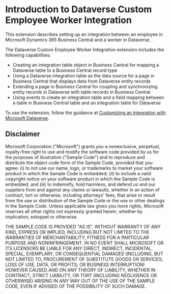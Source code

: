 # Introduction to Dataverse Custom Employee Worker Integration

This extension describes setting up an integration between an employee in Microsoft Dynamics 365 Business Central and a worker in Dataverse.

The Dataverse Custom Employee Worker Integration extension includes the following capabilities:

* Creating an integration table object in Business Central for mapping a Dataverse table to a Business Central record type
* Using a Dataverse integration table as the data source for a page in Business Central that displays data from Dataverse entity records
* Extending a page in Business Central for coupling and synchronizing entity records in Dataverse with table records in Business Central
* Using events to create an integration table and a field mapping between a table in Business Central table and an integration table for Dataverse

To use the extension, follow the guidance at [Customizing an Integration with Microsoft Dataverse](https://learn.microsoft.com/dynamics365/business-central/dev-itpro/administration/administration-custom-cds-integration).  

## Disclaimer

Microsoft Corporation ("Microsoft") grants you a nonexclusive, perpetual, royalty-free right to use and modify the software code provided by us for the purposes of illustration ("Sample Code") and to reproduce and distribute the object code form of the Sample Code, provided that you agree: (i) to not use our name, logo, or trademarks to market your software product in which the Sample Code is embedded; (ii) to include a valid copyright notice on your software product in which the Sample Code is embedded; and (iii) to indemnify, hold harmless, and defend us and our suppliers from and against any claims or lawsuits, whether in an action of contract, tort or otherwise, including attorneys' fees, that arise or result from the use or distribution of the Sample Code or the use or other dealings in the Sample Code. Unless applicable law gives you more rights, Microsoft reserves all other rights not expressly granted herein, whether by implication, estoppel or otherwise.

THE SAMPLE CODE IS PROVIDED "AS IS", WITHOUT WARRANTY OF ANY KIND, EXPRESS OR IMPLIED, INCLUDING BUT NOT LIMITED TO THE WARRANTIES OF MERCHANTABILITY, FITNESS FOR A PARTICULAR PURPOSE AND NONINFRINGEMENT. IN NO EVENT SHALL MICROSOFT OR ITS LICENSORS BE LIABLE FOR ANY DIRECT, INDIRECT, INCIDENTAL, SPECIAL, EXEMPLARY, OR CONSEQUENTIAL DAMAGES (INCLUDING, BUT NOT LIMITED TO, PROCUREMENT OF SUBSTITUTE GOODS OR SERVICES; LOSS OF USE, DATA, OR PROFITS; OR BUSINESS INTERRUPTION) HOWEVER CAUSED AND ON ANY THEORY OF LIABILITY, WHETHER IN CONTRACT, STRICT LIABILITY, OR TORT (INCLUDING NEGLIGENCE OR OTHERWISE) ARISING IN ANY WAY OUT OF THE USE OF THE SAMPLE CODE, EVEN IF ADVISED OF THE POSSIBILITY OF SUCH DAMAGE.
